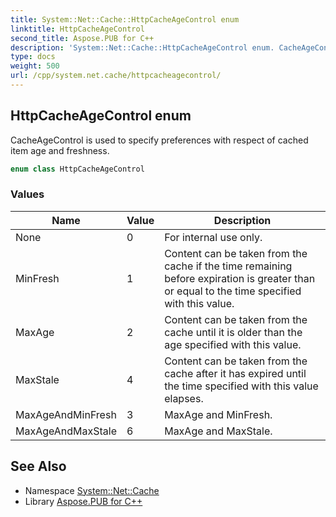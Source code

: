 ```yaml
---
title: System::Net::Cache::HttpCacheAgeControl enum
linktitle: HttpCacheAgeControl
second_title: Aspose.PUB for C++
description: 'System::Net::Cache::HttpCacheAgeControl enum. CacheAgeControl is used to specify preferences with respect of cached item age and freshness in C++.'
type: docs
weight: 500
url: /cpp/system.net.cache/httpcacheagecontrol/
---
```

## HttpCacheAgeControl enum


CacheAgeControl is used to specify preferences with respect of cached item age and freshness.

```cpp
enum class HttpCacheAgeControl
```

### Values

| Name | Value | Description |
| --- | --- | --- |
| None | 0 | For internal use only. |
| MinFresh | 1 | Content can be taken from the cache if the time remaining before expiration is greater than or equal to the time specified with this value. |
| MaxAge | 2 | Content can be taken from the cache until it is older than the age specified with this value. |
| MaxStale | 4 | Content can be taken from the cache after it has expired until the time specified with this value elapses. |
| MaxAgeAndMinFresh | 3 | MaxAge and MinFresh. |
| MaxAgeAndMaxStale | 6 | MaxAge and MaxStale. |

## See Also

* Namespace [System::Net::Cache](../)
* Library [Aspose.PUB for C++](../../)
